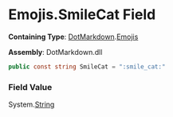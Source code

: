 # Emojis\.SmileCat Field

**Containing Type**: [DotMarkdown](../../README.md)\.[Emojis](../README.md)

**Assembly**: DotMarkdown\.dll

```csharp
public const string SmileCat = ":smile_cat:"
```

### Field Value

System\.[String](https://docs.microsoft.com/en-us/dotnet/api/system.string)
